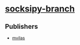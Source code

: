 # [socksipy-branch](https://pypi.org/project/socksipy-branch)



## Publishers
- [mvilas](https://pypi.org/user/mvilas)

